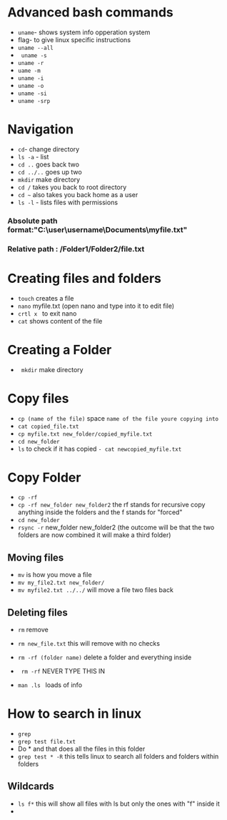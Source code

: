 # Advanced bash commands 

- `uname`- shows system info opperation system
- flag- to give linux specific instructions 
- `uname --all`
- ` uname -s`
- `uname -r`
- `uame -m`
- `uname -i`
- `uname -o`
- `uname -si`
- `uname -srp`

# Navigation 

- `cd`- change directory 
- `ls -a` - list
- `cd ..` goes back two
- `cd ../..` goes up two
- `mkdir` make directory 
- `cd /` takes you back to root directory 
-  `cd ~` also takes you back home as a user 
- `ls -l` - lists files with permissions 

### Absolute path format:"C:\user\username\Documents\myfile.txt"
### Relative path : /Folder1/Folder2/file.txt


# Creating files and folders 
- `touch` creates a file 
- `nano` myfile.txt (open nano and type into it to edit file)
- `crtl x ` to exit nano 
- `cat` shows content of the file 

# Creating a Folder 
- ` mkdir` make directory 

# Copy files  
- `cp (name of the file)` space `name of the file youre copying into`
- `cat copied_file.txt`
- `cp myfile.txt new_folder/copied_myfile.txt`
- `cd new_folder`
- `ls` to check if it has copied 
`- cat newcopied_myfile.txt`

# Copy Folder

- `cp -rf`
- `cp -rf new_folder new_folder2` the rf stands for recursive copy anything inside the folders and the f stands for "forced"
- `cd new_folder`
- `rsync -r` new_folder new_folder2 (the outcome will be that the two folders are now combined it will make a third folder)

## Moving files 

- `mv` is how you move a file 
- `mv my_file2.txt new_folder/`
- `mv myfile2.txt ../../` will move a file two files back

## Deleting files 
- `rm` remove 
- `rm new_file.txt` this will remove with no checks 
- `rm -rf (folder name)` delete a folder and everything inside
- ` rm -rf` NEVER TYPE THIS IN 


- `man .ls ` loads of info 

# How to search in linux
- `grep`
- `grep test file.txt`
- Do * and that does all the files in this folder 
- `grep test * -R` this tells linux to search all folders and folders within folders 

## Wildcards

- `ls f*` this will show all files with ls but only the ones with "f" inside it 
- 
